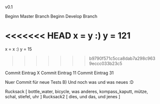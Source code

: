 v0.1

Beginn Master Branch
Beginn Develop Branch

<<<<<<< HEAD
x = y :)
y = 121
=======
x = x :)
y = 15
>>>>>>> b9790f571c5cca8dab7a298c9639eccc033b23c5

Commit Eintrag X
Commit Eintrag 11
Commit Eintrag 31

Nuer Commit für neue Tests B)
Und noch was und was neues :D

Rucksack [
    bottle_water,
    bicycle,
    was anderes,
    kompass_kaputt,
    mütze,
    schal,
    stiefel,
    uhr
]
Rucksack2 [
    dies,
    und das,
    und jenes
]
